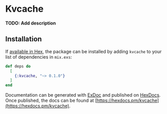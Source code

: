 # Kvcache

**TODO: Add description**

## Installation

If [available in Hex](https://hex.pm/docs/publish), the package can be installed
by adding `kvcache` to your list of dependencies in `mix.exs`:

```elixir
def deps do
  [
    {:kvcache, "~> 0.1.0"}
  ]
end
```

Documentation can be generated with [ExDoc](https://github.com/elixir-lang/ex_doc)
and published on [HexDocs](https://hexdocs.pm). Once published, the docs can
be found at [https://hexdocs.pm/kvcache](https://hexdocs.pm/kvcache).

